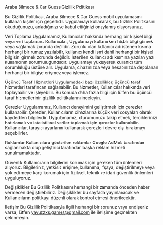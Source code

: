 Araba Bilmece & Car Guess Gizlilik Politikası

Bu Gizlilik Politikası, Araba Bilmece & Car Guess mobil uygulamasını kullanan kişiler için geçerlidir. Uygulamayı kullanarak, bu Gizlilik Politikasını okuduğunuzu, anladığınızı ve kabul ettiğinizi onaylamış oluyorsunuz.

Veri Toplama
Uygulamamız, Kullanıcılar hakkında herhangi bir kişisel bilgi veya veri toplamaz. Kullanıcılar, Uygulamayı kullanırken hiçbir bilgi girmek veya sağlamak zorunda değildir. Zorunlu olan kullanıcı adı istenen kısıma herhangi bir rumuz yazılabilir, kullanıcı kendi ismi dahil herhangi bir kişisel bilgisini girmek zorunda değildir. İstenilen kullanıcı adı kısmına yazılan yazı kullanıcının sorumluluğundadır. Uygulamayı yükleyerek kullanıcı tüm sorumluluğu üstüne alır. Uygulama, cihazınızda veya hesabınızda depolanan herhangi bir bilgiye erişmez veya işlemez.

Üçüncü Taraf Hizmetleri
Uygulamadaki bazı özellikler, üçüncü taraf hizmetleri tarafından sağlanabilir. Bu hizmetler, Kullanıcılar hakkında veri toplayabilir ve işleyebilir. Bu konuda daha fazla bilgi için lütfen bu üçüncü taraf hizmetlerinin gizlilik politikalarını inceleyin.

Çerezler
Uygulamamız, Kullanıcı deneyimini geliştirmek için çerezler kullanabilir. Çerezler, Kullanıcıların cihazlarına küçük veri dosyaları olarak kaydedilen bilgilerdir. Uygulamamız, oturumunuzu takip etmek, tercihlerinizi hatırlamak ve istatistiksel veriler toplamak için çerezler kullanabilir. Kullanıcılar, tarayıcı ayarlarını kullanarak çerezleri devre dışı bırakmayı seçebilirler.

Reklamlar
Kullanıcılara gösterilen reklamlar Google AdMob tarafından sağlanmakta olup geliştirici tarafından başka reklam hizmeti sunulmamaktadır.

Güvenlik
Kullanıcıların bilgilerini korumak için gereken tüm önlemleri alıyoruz. Bilgileriniz, yetkisiz erişime, kullanıma, ifşaya, değiştirilmeye veya yok edilmeye karşı korumak için fiziksel, teknik ve idari güvenlik önlemleri uyguluyoruz.

Değişiklikler
Bu Gizlilik Politikasını herhangi bir zamanda önceden haber vermeden değiştirebiliriz. Değişiklikler bu sayfada yayınlanacak ve Kullanıcıların politikayı düzenli olarak kontrol etmesi önerilecektir.

İletişim
Bu Gizlilik Politikasıyla ilgili herhangi bir sorunuz veya endişeniz varsa, lütfen yavuzzxs.games@gmail.com ile iletişime geçmekten çekinmeyin.